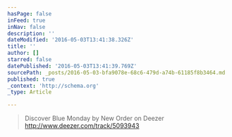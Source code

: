 ```yaml
---
hasPage: false
inFeed: true
inNav: false
description: ''
dateModified: '2016-05-03T13:41:38.326Z'
title: ''
author: []
starred: false
datePublished: '2016-05-03T13:41:39.769Z'
sourcePath: _posts/2016-05-03-bfa9078e-68c6-479d-a74b-61185f8b3464.md
published: true
_context: 'http://schema.org'
_type: Article

---
```

> Discover Blue Monday by New Order on Deezer http://www.deezer.com/track/5093943